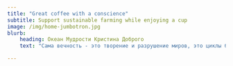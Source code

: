 ```yaml
---
title: "Great coffee with a conscience"
subtitle: Support sustainable farming while enjoying a cup
image: /img/home-jumbotron.jpg
blurb:
    heading: Океан Мудрости Кристина Доброго
    text: "Сама вечность - это творение и разрушение миров, это циклы бытия и небытия; миры возникают из пропасти абсолюта и затем исчезают в этой бездне."

---
```

